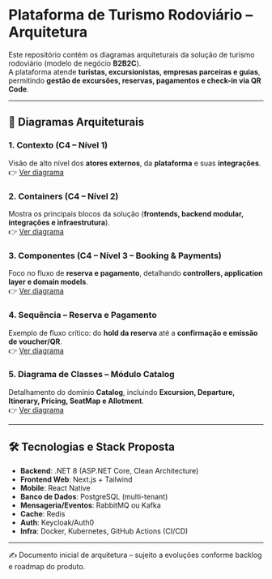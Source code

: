 # Plataforma de Turismo Rodoviário – Arquitetura

Este repositório contém os diagramas arquiteturais da solução de turismo rodoviário (modelo de negócio **B2B2C**).  
A plataforma atende **turistas, excursionistas, empresas parceiras e guias**, permitindo **gestão de excursões, reservas, pagamentos e check-in via QR Code**.

---

## 📐 Diagramas Arquiteturais

### 1. Contexto (C4 – Nível 1)
Visão de alto nível dos **atores externos**, da **plataforma** e suas **integrações**.  
👉 [Ver diagrama](01-contexto.md)

### 2. Containers (C4 – Nível 2)
Mostra os principais blocos da solução (**frontends, backend modular, integrações e infraestrutura**).  
👉 [Ver diagrama](Docs/02-containers.md)

### 3. Componentes (C4 – Nível 3 – Booking & Payments)
Foco no fluxo de **reserva e pagamento**, detalhando **controllers, application layer e domain models**.  
👉 [Ver diagrama](03-componentes-booking-payments.md)

### 4. Sequência – Reserva e Pagamento
Exemplo de fluxo crítico: do **hold da reserva** até a **confirmação e emissão de voucher/QR**.  
👉 [Ver diagrama](04-sequencia-booking-payment.md)

### 5. Diagrama de Classes – Módulo Catalog
Detalhamento do domínio **Catalog**, incluindo **Excursion, Departure, Itinerary, Pricing, SeatMap e Allotment**.  
👉 [Ver diagrama](05-catalog-classdiagram.md)

---

## 🛠️ Tecnologias e Stack Proposta
- **Backend**: .NET 8 (ASP.NET Core, Clean Architecture)
- **Frontend Web**: Next.js + Tailwind
- **Mobile**: React Native
- **Banco de Dados**: PostgreSQL (multi-tenant)
- **Mensageria/Eventos**: RabbitMQ ou Kafka
- **Cache**: Redis
- **Auth**: Keycloak/Auth0
- **Infra**: Docker, Kubernetes, GitHub Actions (CI/CD)

---

✍️ Documento inicial de arquitetura – sujeito a evoluções conforme backlog e roadmap do produto.
